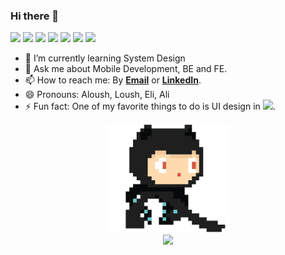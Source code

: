 ### Hi there 👋

<!--
**LinuxDevil/LinuxDevil** is a ✨ _special_ ✨ repository because its `README.md` (this file) appears on your GitHub profile.

Here are some ideas to get you started:
-->

<img src="https://img.shields.io/badge/Node.js-339933?logo=Node.js&logoColor=white&style=for-the-badge" /> <img src="https://img.shields.io/badge/Javascript-F7DF1E?logo=javascript&logoColor=black&style=for-the-badge" /> <img src="https://img.shields.io/badge/-ReactJs-61DAFB?logo=react&logoColor=white&style=for-the-badge" /> ![](https://img.shields.io/badge/TypeScript-007ACC?style=for-the-badge&logo=typescript&logoColor=white) ![](https://img.shields.io/badge/Redux-593D88?style=for-the-badge&logo=redux&logoColor=white) ![](https://img.shields.io/badge/PostgreSQL-316192?style=for-the-badge&logo=postgresql&logoColor=white) ![](https://img.shields.io/badge/MongoDB-4EA94B?style=for-the-badge&logo=mongodb&logoColor=white)



- 🌱 I’m currently learning System Design
- 💬 Ask me about Mobile Development, BE and FE.
- 📫 How to reach me: By [**Email**](mailto:recticode@gmail.com) or [**LinkedIn**](https://www.linkedin.com/in/aligmohammad/).
- 😄 Pronouns: Aloush, Loush, Eli, Ali
- ⚡ Fun fact: One of my favorite things to do is UI design in ![](https://img.shields.io/badge/Figma-F24E1E?style=for-the-badge&logo=figma&logoColor=white).

<p align="center">
  <img src="https://github.com/0dayNinja/0dayNinja/blob/main/github.gif" width=200>
    <br>
  <img src="https://github-readme-stats.vercel.app/api/top-langs/?username=linuxdevil&&theme=solarized_dark&layout=compact">
  <br>

</p>
